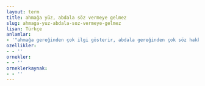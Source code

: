 ```yaml
---
layout: term
title: ahmağa yüz, abdala söz vermeye gelmez
slug: ahmaga-yuz-abdala-soz-vermeye-gelmez
lisan: Türkçe
anlamlar:
- '"ahmağa gereğinden çok ilgi gösterir, abdala gereğinden çok söz hakkı verirseniz sizi çok uğraştırır" anlamında kullanılan bir söz'
ozellikler:
- - ''
ornekler:
- - ''
orneklerkaynak:
- - ''
---
```

